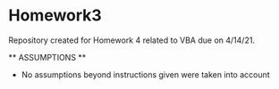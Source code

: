 # Homework3
Repository created for Homework 4 related to VBA due on 4/14/21. 

** ASSUMPTIONS **
- No assumptions beyond instructions given were taken into account

